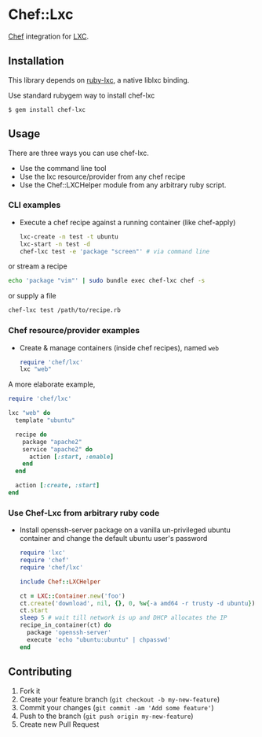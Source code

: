 # Chef::Lxc

[Chef](http://www.getchef.com/) integration for [LXC](http://linuxcontainers.org/).

## Installation
This library depends on [ruby-lxc](https://github.com/lxc/ruby-lxc), a native liblxc binding.

Use standard rubygem way to install chef-lxc

    $ gem install chef-lxc

## Usage

There are three ways you can use chef-lxc.
* Use the command line tool
* Use the lxc resource/provider from any chef recipe
* Use the Chef::LXCHelper module from any arbitrary ruby script.

### CLI examples

- Execute a chef recipe against a running container (like chef-apply)
  ```sh
  lxc-create -n test -t ubuntu
  lxc-start -n test -d
  chef-lxc test -e 'package "screen"' # via command line
  ```
or stream a recipe
  ```sh
  echo 'package "vim"' | sudo bundle exec chef-lxc chef -s
  ```
or supply a file
  ```sh
  chef-lxc test /path/to/recipe.rb
  ```
### Chef resource/provider examples

- Create & manage containers (inside chef recipes), named `web`
  ```ruby
  require 'chef/lxc'
  lxc "web"
  ```
A more elaborate example,
  ```ruby
  require 'chef/lxc'

  lxc "web" do
    template "ubuntu"

    recipe do
      package "apache2"
      service "apache2" do
        action [:start, :enable]
      end
    end

    action [:create, :start]
  end
  ```

### Use Chef-Lxc from arbitrary ruby code
- Install openssh-server package on a vanilla un-privileged ubuntu container and change the default ubuntu user's password

  ```ruby
  require 'lxc'
  require 'chef'
  require 'chef/lxc'

  include Chef::LXCHelper

  ct = LXC::Container.new('foo')
  ct.create('download', nil, {}, 0, %w{-a amd64 -r trusty -d ubuntu}) # reference: http://www.rubydoc.info/gems/ruby-lxc/LXC/Container#create-instance_method
  ct.start
  sleep 5 # wait till network is up and DHCP allocates the IP
  recipe_in_container(ct) do
    package 'openssh-server'
    execute 'echo "ubuntu:ubuntu" | chpasswd'
  end
  ```

## Contributing

1. Fork it
2. Create your feature branch (`git checkout -b my-new-feature`)
3. Commit your changes (`git commit -am 'Add some feature'`)
4. Push to the branch (`git push origin my-new-feature`)
5. Create new Pull Request
